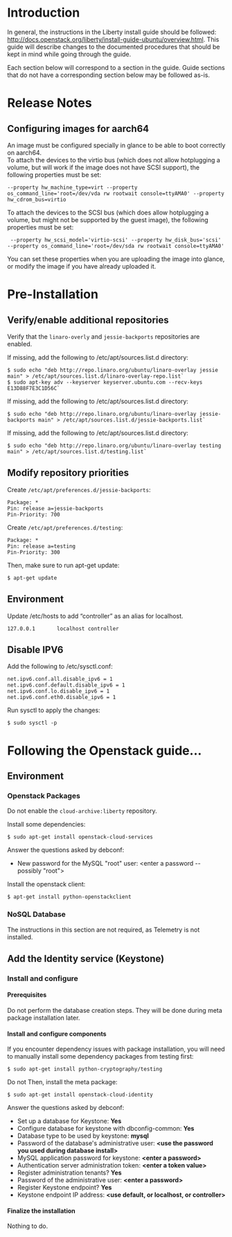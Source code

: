 # Introduction

In general, the instructions in the Liberty install guide should be followed: http://docs.openstack.org/liberty/install-guide-ubuntu/overview.html.  This guide will describe changes to the documented procedures that should be kept in mind while going through the guide.

Each section below will correspond to a section in the guide.  Guide sections that do not have a corresponding section below may be followed as-is.

# Release Notes

## Configuring images for aarch64

An image must be configured specially in glance to be able to boot correctly on aarch64.  
To attach the devices to the virtio bus (which does not allow hotplugging a volume, but will work if the image does not have SCSI support), the following properties must be set:

`
--property hw_machine_type=virt
--property os_command_line='root=/dev/vda rw rootwait console=ttyAMA0'
--property hw_cdrom_bus=virtio
`

To attach the devices to the SCSI bus (which does allow hotplugging a volume, but might not be supported by the guest image), the following properties must be set:

` 
--property hw_scsi_model='virtio-scsi'
--property hw_disk_bus='scsi'
--property os_command_line='root=/dev/sda rw rootwait console=ttyAMA0'
`

You can set these properties when you are uploading the image into glance, or modify the image if you have already uploaded it.


# Pre-Installation

## Verify/enable additional repositories

Verify that the `linaro-overly` and `jessie-backports` repositories are enabled.

If missing, add the following to /etc/apt/sources.list.d directory:

    $ sudo echo "deb http://repo.linaro.org/ubuntu/linaro-overlay jessie main" > /etc/apt/sources.list.d/linaro-overlay-repo.list`
    $ sudo apt-key adv --keyserver keyserver.ubuntu.com --recv-keys E13D88F7E3C1D56C`

If missing, add the following to /etc/apt/sources.list.d directory:

    $ sudo echo "deb http://repo.linaro.org/ubuntu/linaro-overlay jessie-backports main" > /etc/apt/sources.list.d/jessie-backports.list`

If missing, add the following to /etc/apt/sources.list.d directory:

    $ sudo echo "deb http://repo.linaro.org/ubuntu/linaro-overlay testing main" > /etc/apt/sources.list.d/testing.list`

## Modify repository priorities

Create `/etc/apt/preferences.d/jessie-backports`:

    Package: *
    Pin: release a=jessie-backports
    Pin-Priority: 700

Create `/etc/apt/preferences.d/testing`:

    Package: *
    Pin: release a=testing
    Pin-Priority: 300

Then, make sure to run apt-get update:

    $ apt-get update

## Environment

Update /etc/hosts to add “controller” as an alias for localhost.

    127.0.0.1       localhost controller

## Disable IPV6

Add the following to /etc/sysctl.conf:

    net.ipv6.conf.all.disable_ipv6 = 1
    net.ipv6.conf.default.disable_ipv6 = 1
    net.ipv6.conf.lo.disable_ipv6 = 1
    net.ipv6.conf.eth0.disable_ipv6 = 1

Run sysctl to apply the changes:

    $ sudo sysctl -p

# Following the Openstack guide...

## Environment

### Openstack Packages

Do not enable the `cloud-archive:liberty` repository.

Install some dependencies:

    $ sudo apt-get install openstack-cloud-services

Answer the questions asked by debconf:

* New password for the MySQL "root" user: \<enter a password -- possibly "root">

Install the openstack client:

    $ apt-get install python-openstackclient
### NoSQL Database

The instructions in this section are not required, as Telemetry is not installed.

## Add the Identity service (Keystone)

### Install and configure

#### Prerequisites

Do not perform the database creation steps.  They will be done during meta package installation later.

#### Install and configure components

If you encounter dependency issues with package installation, you will need to manually install some dependency packages from testing first:

    $ sudo apt-get install python-cryptography/testing

Do not Then, install the meta package:

    $ sudo apt-get install openstack-cloud-identity

Answer the questions asked by debconf:

* Set up a database for Keystone: **Yes**
* Configure database for keystone with dbconfig-common: **Yes**
* Database type to be used by keystone: **mysql**
* Password of the database's administrative user: **\<use the password you used during database install>**
* MySQL application password for keystone: **\<enter a password>**
* Authentication server administration token: **\<enter a token value>**
* Register administration tenants? **Yes**
* Password of the administrative user: **\<enter a password>**
* Register Keystone endpoint? **Yes**
* Keystone endpoint IP address: **\<use default, or localhost, or controller>**

#### Finalize the installation

Nothing to do.
